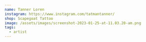 ```yaml
---
name: Tanner Loren
instagram: https://www.instagram.com/tatmantanner/
shop: Scapegoat Tattoo
image: /assets/images/screenshot-2023-01-25-at-11.03.20-am.png
tags:
  - artist
---
```

